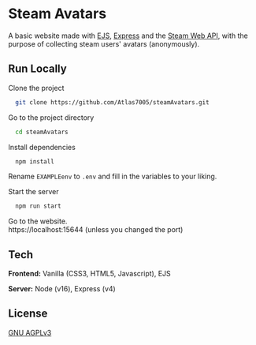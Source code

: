# Steam Avatars
A basic website made with [EJS](https://ejs.co/), [Express](https://expressjs.com/) and the [Steam Web API](https://steamcommunity.com/dev), with the purpose of collecting steam users' avatars (anonymously).
## Run Locally

Clone the project

```bash
  git clone https://github.com/Atlas7005/steamAvatars.git
```

Go to the project directory

```bash
  cd steamAvatars
```

Install dependencies

```bash
  npm install
```

Rename `EXAMPLEenv` to `.env` and fill in the variables to your liking. 

Start the server

```bash
  npm run start
```

Go to the website.  
https://localhost:15644 (unless you changed the port)
## Tech

**Frontend:** Vanilla (CSS3, HTML5, Javascript), EJS

**Server:** Node (v16), Express (v4)
## License

[GNU AGPLv3](https://choosealicense.com/licenses/agpl-3.0/)
